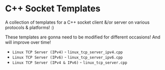 # C++ Socket Templates

A collection of templates for a C++ socket client &/or server on various protocols & platforms! :)

These templates are gonna need to be modified for different occasions! And will improve over time!

- `Linux TCP Server (IPv4)` - `linux_tcp_server_ipv4.cpp`
- `Linux TCP Server (IPv6)` - `linux_tcp_server_ipv6.cpp`
- `Linux TCP Server (IPv4 & IPv6)` - `linux_tcp_server.cpp`